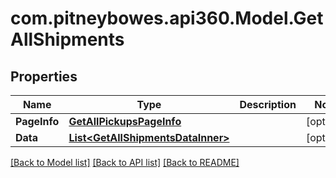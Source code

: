 # com.pitneybowes.api360.Model.GetAllShipments

## Properties

Name | Type | Description | Notes
------------ | ------------- | ------------- | -------------
**PageInfo** | [**GetAllPickupsPageInfo**](GetAllPickupsPageInfo.md) |  | [optional] 
**Data** | [**List&lt;GetAllShipmentsDataInner&gt;**](GetAllShipmentsDataInner.md) |  | [optional] 

[[Back to Model list]](../README.md#documentation-for-models) [[Back to API list]](../README.md#documentation-for-api-endpoints) [[Back to README]](../README.md)

